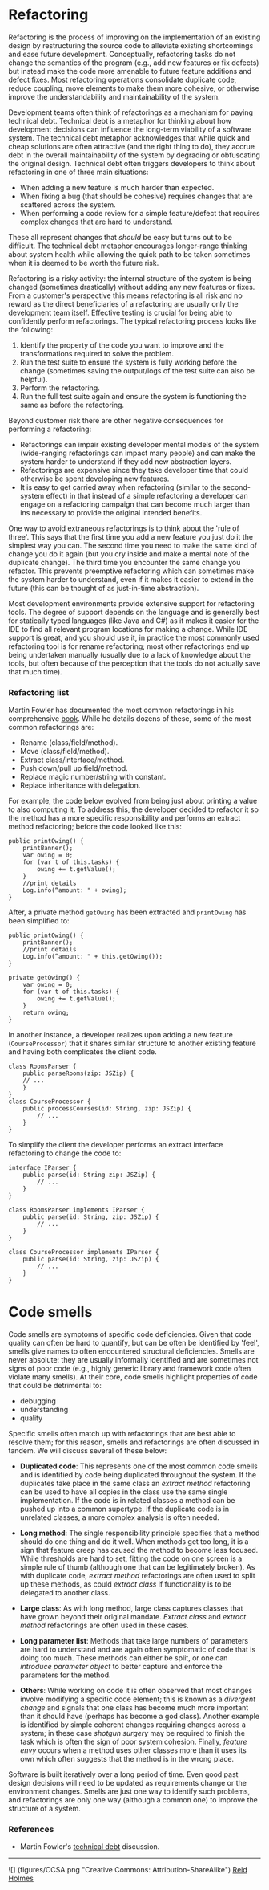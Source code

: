 # Refactoring

Refactoring is the process of improving on the implementation of an existing design by restructuring the source code to alleviate existing shortcomings and ease future development. Conceptually, refactoring tasks do not change the semantics of the program (e.g., add new features or fix defects) but instead make the code more amenable to future feature additions and defect fixes. Most refactoring operations consolidate duplicate code, reduce coupling, move elements to make them more cohesive, or otherwise improve the understandability and maintainability of the system.

Development teams often think of refactorings as a mechanism for paying technical debt. Technical debt is a metaphor for thinking about how development decisions can influence the long-term viability of a software system. The technical debt metaphor acknowledges that while quick and cheap solutions are often attractive (and the right thing to do), they accrue debt in the overall maintainability of the system by degrading or obfuscating the original design. Technical debt often triggers developers to think about refactoring in one of three main situations:

* When adding a new feature is much harder than expected.
* When fixing a bug (that should be cohesive) requires changes that are scattered across the system.
* When performing a code review for a simple feature/defect that requires complex changes that are hard to understand.

These all represent changes that _should_ be easy but turns out to be difficult. The technical debt metaphor encourages longer-range thinking about system health while allowing the quick path to be taken sometimes when it is deemed to be worth the future risk. 

Refactoring is a risky activity: the internal structure of the system is being changed (sometimes drastically) without adding any new features or fixes. From a customer's perspective this means refactoring is all risk and no reward as the direct beneficiaries of a refactoring are usually only the development team itself. Effective testing is crucial for being able to confidently perform refactorings. The typical refactoring process looks like the following:

1. Identify the property of the code you want to improve and the transformations required to solve the problem.
1. Run the test suite to ensure the system is fully working before the change (sometimes saving the output/logs of the test suite can also be helpful).
1. Perform the refactoring.
1. Run the full test suite again and ensure the system is functioning the same as before the refactoring.

Beyond customer risk there are other negative consequences for performing a refactoring:

* Refactorings can impair existing developer mental models of the system (wide-ranging refactorings can impact many people) and can make the system harder to understand if they add new abstraction layers.
* Refactorings are expensive since they take developer time that could otherwise be spent developing new features.
* It is easy to get carried away when refactoring (similar to the second-system effect) in that instead of a simple refactoring a developer can engage on a refactoring campaign that can become much larger than ins necessary to provide the original intended benefits.

One way to avoid extraneous refactorings is to think about the 'rule of three'. This says that the first time you add a new feature you just do it the simplest way you can. The second time you need to make the same kind of change you do it again (but you cry inside and make a mental note of the duplicate change). The third time you encounter the same change you refactor. This prevents preemptive refactoring which can sometimes make the system harder to understand, even if it makes it easier to extend in the future (this can be thought of as just-in-time abstraction).

Most development environments provide extensive support for refactoring tools. The degree of support depends on the language and is generally best for statically typed languages (like Java and C#) as it makes it easier for the IDE to find all relevant program locations for making a change. While IDE support is great, and you should use it, in practice the most commonly used refactoring tool is for rename refactoring; most other refactorings end up being undertaken manually (usually due to a lack of knowledge about the tools, but often because of the perception that the tools do not actually save that much time).

### Refactoring list

Martin Fowler has documented the most common refactorings in his comprehensive [book](http://www.martinfowler.com/books/refactoring.html). While he details dozens of these, some of the most common refactorings are:

* Rename (class/field/method).
* Move (class/field/method).
* Extract class/interface/method.
* Push down/pull up field/method.
* Replace magic number/string with constant.
* Replace inheritance with delegation.

<!---
We will discuss some of these more concretely below in the context of how they can improve program structure.
-->

For example, the code below evolved from being just about printing a value to also computing it. To address this, the developer decided to refactor it so the method has a more specific responsibility and performs an extract method refactoring; before the code looked like this:

```
public printOwing() {
	printBanner();
	var owing = 0;
	for (var t of this.tasks) {
		owing += t.getValue();
	} 
	//print details
	Log.info(“amount: " + owing);
}
```

After, a private method ```getOwing``` has been extracted and ```printOwing``` has been simplified to:

```
public printOwing() {
	printBanner();
	//print details
	Log.info(“amount: " + this.getOwing());
}

private getOwing() {
	var owing = 0;
	for (var t of this.tasks) {
		owing += t.getValue();
	}
	return owing;
}
```

In another instance, a developer realizes upon adding a new feature (```CourseProcessor```) that it shares similar structure to another existing feature and having both complicates the client code.

```
class RoomsParser {
	public parseRooms(zip: JSZip) {
	// ...
	}
}
class CourseProcessor {
	public processCourses(id: String, zip: JSZip) {
		// ...
	}
}
```

To simplify the client the developer performs an extract interface refactoring to change the code to:

```
interface IParser {
	public parse(id: String zip: JSZip) {
		// ...
	}
}

class RoomsParser implements IParser {
	public parse(id: String, zip: JSZip) {
		// ...
	}
}

class CourseProcessor implements IParser {
	public parse(id: String, zip: JSZip) {
		// ...
	}
}
```

# Code smells

Code smells are symptoms of specific code deficiencies. Given that code quality can often be hard to quantify, but can be often be identified by 'feel', smells give names to often encountered structural deficiencies. Smells are never absolute: they are usually informally identified and are sometimes not signs of poor code (e.g., highly generic library and framework code often violate many smells). At their core, code smells highlight properties of code that could be detrimental to:

* debugging
* understanding
* quality

Specific smells often match up with refactorings that are best able to resolve them; for this reason, smells and refactorings are often discussed in tandem. We will discuss several of these below:

* **Duplicated code**: This represents one of the most common code smells and is identified by code being duplicated throughout the system. If the duplicates take place in the same class an _extract method_ refactoring can be used to have all copies in the class use the same single implementation. If the code is in related classes a method can be pushed up into a common supertype. If the duplicate code is in unrelated classes, a more complex analysis is often needed.

* **Long method**: The single responsibility principle specifies that a method should do one thing and do it well. When methods get too long, it is a sign that feature creep has caused the method to become less focused. While thresholds are hard to set, fitting the code on one screen is a simple rule of thumb (although one that can be legitimately broken).  As with duplicate code, _extract method_ refactorings are often used to split up these methods, as could _extract class_ if functionality is to be delegated to another class.

* **Large class**: As with long method, large class captures classes that have grown beyond their original mandate. _Extract class_ and _extract method_ refactorings are often used in these cases.

* **Long parameter list**: Methods that take large numbers of parameters are hard to understand and are again often symptomatic of code that is doing too much. These methods can either be split, or one can _introduce parameter object_ to better capture and enforce the parameters for the method.

* **Others**: While working on code it is often observed that most changes involve modifying a specific code element; this is known as a _divergent change_ and signals that one class has become much more important than it should have (perhaps has become a god class). Another example is identified by simple coherent changes requiring changes across a system; in these case _shotgun surgery_ may be required to finish the task which is often the sign of poor system cohesion. Finally, _feature envy_ occurs when a method uses other classes more than it uses its own which often suggests that the method is in the wrong place.

Software is built iteratively over a long period of time. Even good past design decisions will need to be updated as requirements change or the environment changes. Smells are just one way to identify such problems, and refactorings are only one way (although a common one) to improve the structure of a system.

### References

* Martin Fowler's [technical debt](http://martinfowler.com/bliki/TechnicalDebt.html) discussion.

---
![] (figures/CCSA.png "Creative Commons: Attribution-ShareAlike") [Reid Holmes](https://www.cs.ubc.ca/~rtholmes/)
